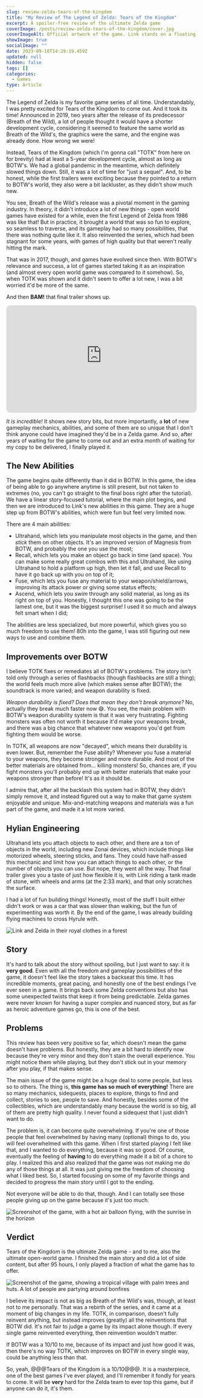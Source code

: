 ```yaml
---
slug: review-zelda-tears-of-the-kingdom
title: "My Review of The Legend of Zelda: Tears of the Kingdom"
excerpt: A spoiler-free review of the ultimate Zelda game
coverImage: /posts/review-zelda-tears-of-the-kingdom/cover.jpg
coverImageAlt: Official artwork of the game. Link stands on a floating island, with more floating island and clouds in the background
showImage: true
socialImage: ""
date: 2023-09-16T14:29:19.459Z
updated: null
hidden: false
tags: []
categories:
  - Games
type: Article
---
```


The Legend of Zelda is my favorite game series of all time. Understandably, I was pretty excited for Tears of the Kingdom to come out. And it took its time! Announced in 2019, two years after the release of its predecessor (Breath of the Wild), a lot of people thought it would have a shorter development cycle, considering it seemed to feature the same world as Breath of the Wild's, the graphics were the same, and the engine was already done. How wrong we were!

Instead, Tears of the Kingdom (which I'm gonna call "TOTK" from here on for brevity) had at least a 5-year development cycle, almost as long as BOTW's. We had a global pandemic in the meantime, which definitely slowed things down. Still, it was a lot of time for "just a sequel". And, to be honest, while the first trailers were exciting because they pointed to a return to BOTW's world, they also were a bit lackluster, as they didn't show much new.

You see, Breath of the Wild's release was a pivotal moment in the gaming industry. In theory, it didn't introduce a lot of new things - open world games have existed for a while, even the first Legend of Zelda from 1986 was like that! But in practice, it brought a world that was so fun to explore, so seamless to traverse, and its gameplay had so many possibilities, that there was nothing quite like it. It also reinvented the series, which had been stagnant for some years, with games of high quality but that weren't really hitting the mark.

That was in 2017, though, and games have evolved since then. With BOTW's relevance and success, a lot of games started taking it as an inspiration (and almost every open world game was compared to it somehow). So, when TOTK was shown and it didn't seem to offer a lot new, I was a bit worried it'd be more of the same.

And then **BAM!** that final trailer shows up.

<iframe style="width: 100%;aspect-ratio:16/9;border-radius:10px;box-shadow:var(--image-shadow);" src="https://www.youtube-nocookie.com/embed/uHGShqcAHlQ" frameborder="0" allow="autoplay; encrypted-media" allowfullscreen></iframe>

_It is incredible!_ It shows new story bits, but more importantly, a **lot** of new gameplay mechanics, abilities, and some of them are so unique that I don't think anyone could have imagined they'd be in a Zelda game. And so, after years of waiting for the game to come out and an extra month of waiting for my copy to be delivered, I finally played it.

## The New Abilities

The game begins quite differently than it did in BOTW. In this game, the idea of being able to go anywhere anytime is still present, but not taken to extremes (no, you can't go straight to the final boss right after the tutorial). We have a linear story-focused tutorial, where the main plot begins, and then we are introduced to Link's new abilities in this game. They are a huge step up from BOTW's abilities, which were fun but feel very limited now.

There are 4 main abilities:

- Ultrahand, which lets you manipulate most objects in the game, and then _stick_ them on other objects. It's an improved version of Magnesis from BOTW, and probably the one you use the most;
- Recall, which lets you make an object go back in time (and space). You can make some really great combos with this and Ultrahand, like using Ultrahand to hold a platform up high, then let it fall, and use Recall to have it go back up with you on top of it;
- Fuse, which lets you fuse any material to your weapon/shield/arrows, improving its attack power or giving some status effects;
- Ascend, which lets you _swim_ through any solid material, as long as its right on top of you. Honestly, I thought this one was going to be the lamest one, but it was the biggest surprise! I used it so much and always felt smart when I did;

The abilities are less specialized, but more powerful, which gives you so much freedom to use them! 80h into the game, I was still figuring out new ways to use and combine them.

## Improvements over BOTW

I believe TOTK fixes or remediates all of BOTW's problems. The story isn't told only through a series of flashbacks (though flashbacks are still a thing); the world feels much more alive (which makes sense after BOTW); the soundtrack is more varied; and weapon durability is fixed.

_Weapon durability is fixed? Does that mean they don't break anymore?_ No, actually they break much faster now 😅. You see, the main problem with BOTW's weapon durability system is that it was very frustrating. Fighting monsters was often not worth it because it'd make your weapons break, and there was a big chance that whatever new weapons you'd get from fighting them would be worse.

In TOTK, all weapons are now "decayed", which means their durability is even lower. But, remember the Fuse ability? Whenever you fuse a material to your weapons, they become stronger and more durable. And most of the better materials are obtained from... killing monsters! So, chances are, if you fight monsters you'll probably end up with better materials that make your weapons stronger than before! It's as it should be.

I admire that, after all the backlash this system had in BOTW, they didn't simply remove it, and instead figured out a way to make that game system enjoyable and unique. Mix-and-matching weapons and materials was a fun part of the game, and made it a lot more varied.

## Hylian Engineering

Ultrahand lets you attach objects to each other, and there are a ton of objects in the world, including new Zonai devices, which include things like motorized wheels, steering sticks, and fans. They could have half-assed this mechanic and limit how you can attach things to each other, or the number of objects you can use. But nope, they went all the way. That final trailer gives you a taste of just how flexible it is, with Link riding a tank made of stone, with wheels and arms (at the 2:33 mark), and that only scratches the surface.

I had a lot of fun building things! Honestly, most of the stuff I built either didn't work or was a car that was slower than walking, but the fun of experimenting was worth it. By the end of the game, I was already building flying machines to cross Hyrule with.

![Link and Zelda in their royal clothes in a forest](/posts/review-zelda-tears-of-the-kingdom/link-and-zelda.JPG)

## Story

It's hard to talk about the story without spoiling, but I just want to say: it is **very good**. Even with all the freedom and gameplay possibilities of the game, it doesn't feel like the story takes a backseat this time. It has incredible moments, great pacing, and honestly one of the best endings I've ever seen in a game. It brings back some Zelda conventions but also has some unexpected twists that keep it from being predictable. Zelda games were never known for having a super complex and nuanced story, but as far as heroic adventure games go, this is one of the best.

## Problems

This review has been very positive so far, which doesn't mean the game doesn't have problems. But honestly, they are a bit hard to identify now because they're very minor and they don't stain the overall experience. You might notice them while playing, but they don't stick out in your memory after you play, if that makes sense.

The main issue of the game might be a huge deal to some people, but less so to others. The thing is, **this game has so much of everything!** There are so many mechanics, sidequests, places to explore, things to find and collect, stories to see, people to save. And honestly, besides some of the collectibles, which are understandably many because the world is so big, all of them are pretty high quality. I never found a sidequest that I just didn't want to do.

The problem is, it can become quite overwhelming. If you're one of those people that feel overwhelmed by having many (optional) things to do, you will feel overwhelmed with this game. When I first started playing I felt like that, and I wanted to do everything, because it was so good. Of course, eventually the feeling of **having** to do everything made it a bit of a chore to play. I realized this and also realized that the game was not making me do any of those things at all. It was just giving me the freedom of choosing what I liked best. So, I started focusing on some of my favorite things and decided to progress the main story until I got to the ending.

Not everyone will be able to do that, though. And I can totally see those people giving up on the game because it's just too much.

![Screenshot of the game, with a hot air balloon flying, with the sunrise in the horizon](/posts/review-zelda-tears-of-the-kingdom/balloon.JPG)

## Verdict

Tears of the Kingdom is the ultimate Zelda game - and to me, also the ultimate open-world game. I finished the main story and did a lot of side content, but after 95 hours, I only played a fraction of what the game has to offer.

![Screenshot of the game, showing a tropical village with palm trees and huts. A lot of people are partying around bonfires](/posts/review-zelda-tears-of-the-kingdom/tropical-village.JPG)

I believe its impact is not as big as Breath of the Wild's was, though, at least not to me personally. That was a rebirth of the series, and it came at a moment of big changes in my life. TOTK, in comparison, doesn't fully reinvent anything, but instead improves (greatly) all the reinventions that BOTW did. It's not fair to judge a game by its impact alone though. If every single game reinvented everything, then reinvention wouldn't matter.

If BOTW was a 10/10 to me, because of its impact and just how good it was, then there's no way TOTK, which improves on BOTW in every single way, could be anything less than that.

So, yeah, @@@Tears of the Kingdom is a 10/10@@@. It is a masterpiece, one of the best games I've ever played, and I'll remember it fondly for years to come. It will be **very** hard for the Zelda team to ever top this game, but if anyone can do it, it's them.